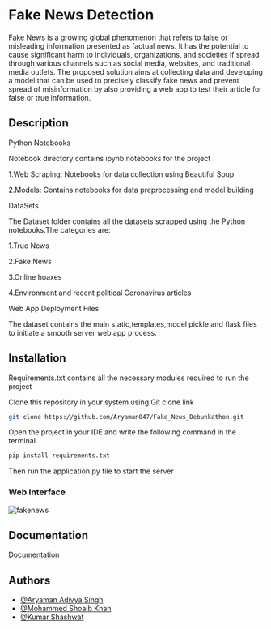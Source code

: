 
# Fake News Detection

Fake News is a growing global phenomenon that refers to false or misleading information presented as factual news. It has the potential to cause significant harm to individuals, organizations, and societies if spread through various channels such as social media, websites, and traditional media outlets.
The proposed solution aims at collecting data and developing a model that can be used to precisely classify fake news and prevent spread of misinformation by also providing a web app to test their article for false or true information.




## Description


Python Notebooks

Notebook directory contains ipynb notebooks for the project

1.Web Scraping: Notebooks for data collection using Beautiful Soup

2.Models: Contains notebooks for data preprocessing and model building




DataSets

The Dataset folder contains all the datasets scrapped using the Python notebooks.The categories are:

1.True News

2.Fake News

3.Online hoaxes

4.Environment and recent political Coronavirus articles


Web App Deployment Files

The dataset contains the main static,templates,model pickle and flask files to initiate a smooth server web app process.





## Installation

Requirements.txt contains all the necessary modules required to run the project

Clone this repository in your system using Git clone link

```bash
git clone https://github.com/Aryaman047/Fake_News_Debunkathon.git
```

Open the project in your IDE and write the following command in the terminal

```bash
pip install requirements.txt 
```

Then run the application.py file to start the server

### Web Interface

![fakenews](https://user-images.githubusercontent.com/66116118/219022781-32616468-e1c4-4580-9860-e07f139cd68a.jpg)



## Documentation

[Documentation](https://drive.google.com/file/d/17U4LbZJf4rGT8dOH1HxoEFcakRPp6dE1/view?usp=sharing)


## Authors

- [@Aryaman Adivya Singh](https://github.com/Aryaman047)
- [@Mohammed Shoaib Khan](https://github.com/skhan4784)
- [@Kumar Shashwat](https://github.com/kshashwat22)



